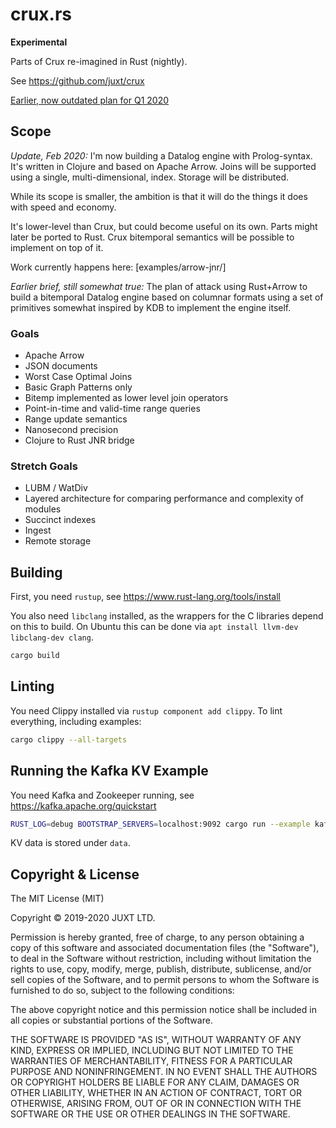# crux.rs

**Experimental**

Parts of Crux re-imagined in Rust (nightly).

See https://github.com/juxt/crux

[Earlier, now outdated plan for Q1 2020](plan.md)

## Scope

*Update, Feb 2020:* I'm now building a Datalog engine with
Prolog-syntax. It's written in Clojure and based on Apache
Arrow. Joins will be supported using a single, multi-dimensional,
index. Storage will be distributed.

While its scope is smaller, the ambition is that it will do the things
it does with speed and economy.

It's lower-level than Crux, but could become useful on its own. Parts
might later be ported to Rust. Crux bitemporal semantics will be
possible to implement on top of it.

Work currently happens here: [examples/arrow-jnr/]


*Earlier brief, still somewhat true:* The plan of attack using
Rust+Arrow to build a bitemporal Datalog engine based on columnar
formats using a set of primitives somewhat inspired by KDB to
implement the engine itself.

### Goals

* Apache Arrow
* JSON documents
* Worst Case Optimal Joins
* Basic Graph Patterns only
* Bitemp implemented as lower level join operators
* Point-in-time and valid-time range queries
* Range update semantics
* Nanosecond precision
* Clojure to Rust JNR bridge

### Stretch Goals

* LUBM / WatDiv
* Layered architecture for comparing performance and complexity of modules
* Succinct indexes
* Ingest
* Remote storage

## Building

First, you need `rustup`, see https://www.rust-lang.org/tools/install

You also need `libclang` installed, as the wrappers for the C
libraries depend on this to build. On Ubuntu this can be done via `apt
install llvm-dev libclang-dev clang`.

```bash
cargo build
```

## Linting

You need Clippy installed via `rustup component add clippy`. To lint
everything, including examples:

```bash
cargo clippy --all-targets
```

## Running the Kafka KV Example

You need Kafka and Zookeeper running, see https://kafka.apache.org/quickstart

``` bash
RUST_LOG=debug BOOTSTRAP_SERVERS=localhost:9092 cargo run --example kafka_kv_store
```

KV data is stored under `data`.

## Copyright & License

The MIT License (MIT)

Copyright © 2019-2020 JUXT LTD.

Permission is hereby granted, free of charge, to any person obtaining a copy of
this software and associated documentation files (the "Software"), to deal in
the Software without restriction, including without limitation the rights to
use, copy, modify, merge, publish, distribute, sublicense, and/or sell copies
of the Software, and to permit persons to whom the Software is furnished to do
so, subject to the following conditions:

The above copyright notice and this permission notice shall be included in all
copies or substantial portions of the Software.

THE SOFTWARE IS PROVIDED "AS IS", WITHOUT WARRANTY OF ANY KIND, EXPRESS OR
IMPLIED, INCLUDING BUT NOT LIMITED TO THE WARRANTIES OF MERCHANTABILITY,
FITNESS FOR A PARTICULAR PURPOSE AND NONINFRINGEMENT. IN NO EVENT SHALL THE
AUTHORS OR COPYRIGHT HOLDERS BE LIABLE FOR ANY CLAIM, DAMAGES OR OTHER
LIABILITY, WHETHER IN AN ACTION OF CONTRACT, TORT OR OTHERWISE, ARISING FROM,
OUT OF OR IN CONNECTION WITH THE SOFTWARE OR THE USE OR OTHER DEALINGS IN THE
SOFTWARE.
